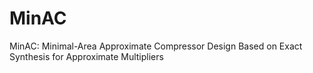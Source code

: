 # MinAC
MinAC: Minimal-Area Approximate Compressor Design Based on Exact Synthesis for Approximate Multipliers
